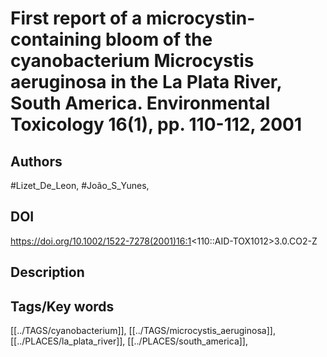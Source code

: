 # First report of a microcystin-containing bloom of the cyanobacterium Microcystis aeruginosa in the La Plata River, South America. Environmental Toxicology 16(1), pp. 110-112, 2001
## Authors
#Lizet_De_Leon, #João_S_Yunes, 
## DOI
 https://doi.org/10.1002/1522-7278(2001)16:1<110::AID-TOX1012>3.0.CO2-Z
## Description

## Tags/Key words
[[../TAGS/cyanobacterium]], [[../TAGS/microcystis_aeruginosa]], [[../PLACES/la_plata_river]], [[../PLACES/south_america]], 